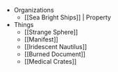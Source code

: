   
- Organizations 
	- [[Sea Bright Ships]] | Property
- Things 
	- [[Strange Sphere]]
	- [[Manifest]]
	- [[Iridescent Nautilus]]
	- [[Burned Document]]
	- [[Medical Crates]]
